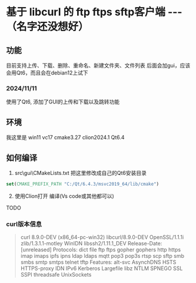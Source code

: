 # 基于 libcurl 的 ftp ftps sftp客户端 ---（名字还没想好）

## 功能
目前支持上传、下载、删除、重命名、新建文件夹、文件列表
后面会加gui，应该会用Qt6，而且会在debian12上试下

### 2024/11/11
使用了Qt6, 添加了GUI的上传和下载以及跳转功能

## 环境
我这里是 win11 vc17 cmake3.27 clion2024.1 Qt6.4

## 如何编译
1. src\gui\CMakeLists.txt 把这里修改成自己的Qt6安装目录
```cmake
set(CMAKE_PREFIX_PATH "C:/Qt/6.4.3/msvc2019_64/lib/cmake")
```

2. 使用Clion打开 编译(Vs code或其他都可以)

TODO


### curl版本信息
> curl 8.9.0-DEV (x86_64-pc-win32) libcurl/8.9.0-DEV OpenSSL/1.1.1i zlib/1.3.1.1-motley WinIDN libssh2/1.11.1_DEV
> Release-Date: [unreleased]
> Protocols: dict file ftp ftps gopher gophers http https imap imaps ipfs ipns ldap ldaps mqtt pop3 pop3s rtsp scp sftp smb smbs smtp smtps telnet tftp 
> Features: alt-svc AsynchDNS HSTS HTTPS-proxy IDN IPv6 Kerberos Largefile libz NTLM SPNEGO SSL SSPI threadsafe UnixSockets

